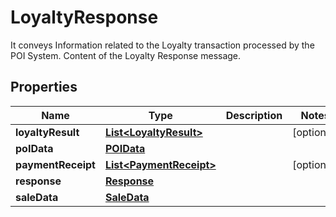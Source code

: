 

# LoyaltyResponse

It conveys Information related to the Loyalty transaction processed by the POI System. Content of the Loyalty Response message.

## Properties

| Name | Type | Description | Notes |
|------------ | ------------- | ------------- | -------------|
|**loyaltyResult** | [**List&lt;LoyaltyResult&gt;**](LoyaltyResult.md) |  |  [optional] |
|**poIData** | [**POIData**](POIData.md) |  |  |
|**paymentReceipt** | [**List&lt;PaymentReceipt&gt;**](PaymentReceipt.md) |  |  [optional] |
|**response** | [**Response**](Response.md) |  |  |
|**saleData** | [**SaleData**](SaleData.md) |  |  |



